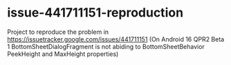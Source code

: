 # issue-441711151-reproduction
Project to reproduce the problem in https://issuetracker.google.com/issues/441711151 (On Android 16 QPR2 Beta 1 BottomSheetDialogFragment is not abiding to BottomSheetBehavior PeekHeight and MaxHeight properties)
